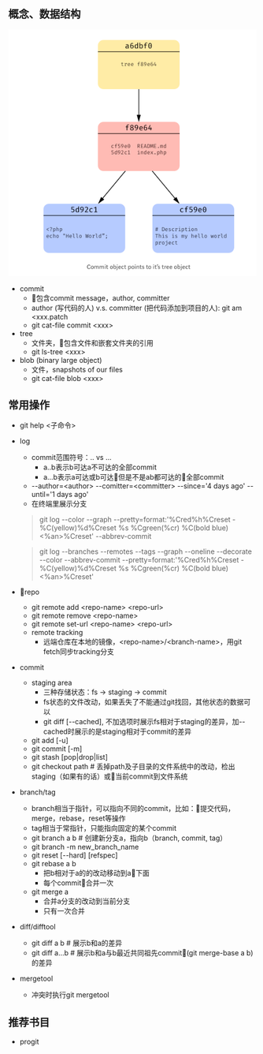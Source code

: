 ## 概念、数据结构

![盗图](assets/commit-tree-blob.png)

* commit
  * 包含commit message，author, committer
  * author (写代码的人) v.s. committer (把代码添加到项目的人): git am &lt;xxx.patch
  * git cat-file commit &lt;xxx&gt;
* tree
  * 文件夹，包含文件和嵌套文件夹的引用
  * git ls-tree &lt;xxx&gt;
* blob (binary large object)
  * 文件，snapshots of our files
  * git cat-file blob &lt;xxx&gt;

## 常用操作
* git help &lt;子命令&gt;
* log
  * commit范围符号：.. vs ...
    * a..b表示b可达a不可达的全部commit
    * a...b表示a可达或b可达但是不是ab都可达的全部commit
  * --author=&lt;author&gt; --comitter=&lt;committer&gt; --since='4 days ago' --until='1 days ago'
  * 在终端里展示分支
  > git log --color --graph --pretty=format:'%Cred%h%Creset -%C(yellow)%d%Creset %s %Cgreen(%cr) %C(bold blue)<%an>%Creset' --abbrev-commit


  > git log --branches --remotes --tags --graph --oneline --decorate --color --abbrev-commit  --pretty=format:'%Cred%h%Creset -%C(yellow)%d%Creset %s %Cgreen(%cr) %C(bold blue)<%an>%Creset'
* repo
  * git remote add &lt;repo-name&gt; &lt;repo-url&gt;
  * git remote remove &lt;repo-name&gt;
  * git remote set-url &lt;repo-name&gt; &lt;repo-url&gt;
  * remote tracking
    * 远端仓库在本地的镜像，&lt;repo-name&gt;/&lt;branch-name&gt;，用git fetch同步tracking分支
* commit
  * staging area
    * 三种存储状态：fs -> staging -> commit
    * fs状态的文件改动，如果丢失了不能通过git找回，其他状态的数据可以
    * git diff [--cached], 不加选项时展示fs相对于staging的差异，加--cached时展示的是staging相对于commit的差异
  * git add [-u]
  * git commit [-m]
  * git stash [pop|drop|list]
  * git checkout path # 丢掉path及子目录的文件系统中的改动，检出staging（如果有的话）或当前commit到文件系统
* branch/tag
  * branch相当于指针，可以指向不同的commit，比如：提交代码，merge，rebase，reset等操作
  * tag相当于常指针，只能指向固定的某个commit
  * git branch a b # 创建新分支a，指向b（branch, commit, tag）
  * git branch -m new_branch_name
  * git reset [--hard] [refspec]
  * git rebase a b
    * 把b相对于a的的改动移动到a下面
    * 每个commit合并一次
  * git merge a
    * 合并a分支的改动到当前分支
    * 只有一次合并
* diff/difftool
  * git diff a b # 展示b和a的差异
  * git diff a...b # 展示b和a与b最近共同祖先commit(git merge-base a b)的差异

* mergetool
  * 冲突时执行git mergetool
## 推荐书目
* progit